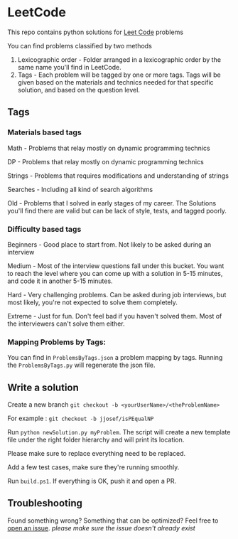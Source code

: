 # LeetCode

This repo contains python solutions for [Leet Code](https://leetcode.com/) problems 

You can find problems classified by two methods
1. Lexicographic order - Folder arranged in a lexicographic order by the same name you'll find in LeetCode.
2. Tags - Each problem will be tagged by one or more tags. Tags will be given based on the materials and technics needed for that specific solution, and based on the question level.


## Tags
### Materials based tags
Math - Problems that relay mostly on dynamic programming technics

DP - Problems that relay mostly on dynamic programming technics

Strings - Problems that requires modifications and understanding of strings

Searches - Including all kind of search algorithms 

Old - Problems that I solved in early stages of my career. 
The Solutions you'll find there are valid but can be lack of style, tests, and tagged poorly.

### Difficulty based tags
Beginners - Good place to start from. Not likely to be asked during an interview

Medium - Most of the interview questions fall under this bucket. You want to reach the level where you can come up with a solution in 5-15 minutes, and code it in another 5-15 minutes.

Hard - Very challenging problems. Can be asked during job interviews, but most likely, you're not expected to solve them completely. 

Extreme - Just for fun. Don't feel bad if you haven't solved them. Most of the interviewers can't solve them either.

### Mapping Problems by Tags:

You can find in `ProblemsByTags.json` a problem mapping by tags.
Running the `ProblemsByTags.py` will regenerate the json file.


## Write a solution
Create a new branch `git checkout -b <yourUserName>/<theProblemName>` 

For example : `git checkout -b jjosef/isPEqualNP`

Run `python newSolution.py myProblem`. 
The script will create a new template file under the right folder hierarchy and will print its location.

Please make sure to replace everything need to be replaced.

Add a few test cases, make sure they're running smoothly.

Run `build.ps1`.
If everything is OK, push it and open a PR.

## Troubleshooting
Found something wrong? Something that can be optimized? Feel free to [open an issue](https://github.com/jonathanjosef91/LeetCode/issues). *please make sure the issue doesn't already exist* 